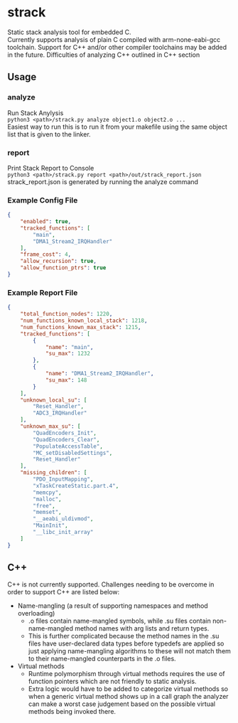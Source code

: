 # strack
Static stack analysis tool for embedded C.  
Currently supports analysis of plain C compiled with arm-none-eabi-gcc toolchain.
Support for C++ and/or other compiler toolchains may be added in the future.  Difficulties of analyzing C++ outlined in C++ section

## Usage

### analyze  
Run Stack Anylysis  
`python3 <path>/strack.py analyze object1.o object2.o ...`  
Easiest way to run this is to run it from your makefile using the same object list that is given to the linker.
### report  
Print Stack Report to Console  
`python3 <path>/strack.py report <path>/out/strack_report.json`  
strack_report.json is generated by running the analyze command

### Example Config File
```json
{
    "enabled": true,
    "tracked_functions": [
        "main",
        "DMA1_Stream2_IRQHandler"
    ],
    "frame_cost": 4,
    "allow_recursion": true,
    "allow_function_ptrs": true
}
```
### Example Report File
```json
{
    "total_function_nodes": 1220,
    "num_functions_known_local_stack": 1218,
    "num_functions_known_max_stack": 1215,
    "tracked_functions": [
        {
            "name": "main",
            "su_max": 1232
        },
        {
            "name": "DMA1_Stream2_IRQHandler",
            "su_max": 148
        }
    ],
    "unknown_local_su": [
        "Reset_Handler",
        "ADC3_IRQHandler"
    ],
    "unknown_max_su": [
        "QuadEncoders_Init",
        "QuadEncoders_Clear",
        "PopulateAccessTable",
        "MC_setDisabledSettings",
        "Reset_Handler"
    ],
    "missing_children": [
        "PDO_InputMapping",
        "xTaskCreateStatic.part.4",
        "memcpy",
        "malloc",
        "free",
        "memset",
        "__aeabi_uldivmod",
        "MainInit",
        "__libc_init_array"
    ]
}
```

## C++
C++ is not currently supported.  Challenges needing to be overcome in order to support C++ are listed below:  
 - Name-mangling (a result of supporting namespaces and method overloading)
   - .o files contain name-mangled symbols, while .su files contain non-name-mangled method names with arg lists and return types.
   - This is further complicated because the method names in the .su files have user-declared data types before typedefs are applied so just applying name-mangling algorithms to these will not match them to their name-mangled counterparts in the .o files.
 - Virtual methods
   - Runtime polymorphism through virtual methods requires the use of function pointers which are not friendly to static analysis.
   - Extra logic would have to be added to categorize virtual methods so when a generic virtual method shows up in a call graph the analyzer can make a worst case judgement based on the possible virtual methods being invoked there.
